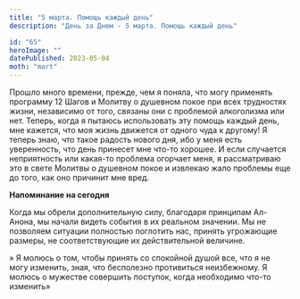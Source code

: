 ```yaml
---
title: "5 марта. Помощь каждый день"
description: "День за Днем - 5 марта. Помощь каждый день"

id: "65"
heroImage: ""
datePublished: 2023-05-04
moth: "mart"
---
```


Прошло много времени, прежде, чем я поняла, что могу применять программу 12
Шагов и Молитву о душевном покое при всех трудностях жизни, независимо от
того, связаны они с проблемой алкоголизма или нет. Теперь, когда я пытаюсь
использовать эту помощь каждый день, мне кажется, что моя жизнь движется от
одного чуда к другому! Я теперь знаю, что такое радость нового дня, ибо у меня
есть уверенность, что день принесет мне что-то хорошее. И если случается
неприятность или какая-то проблема огорчает меня, я рассматриваю это в свете
Молитвы о душевном покое и извлекаю жало проблемы еще до того, как оно
причинит мне вред.

**Напоминание на сегодня**

Когда мы обрели дополнительную силу, благодаря принципам Ал-Анона, мы начали
видеть события в их реальном значении. Мы не позволяем ситуации полностью
поглотить нас, принять угрожающие размеры, не соответствующие их
действительной величине.

» Я молюсь о том, чтобы принять со спокойной душой все, что я не могу
изменить, зная, что бесполезно противиться неизбежному. Я молюсь о мужестве
совершить поступок, когда необходимо что-то изменить»
